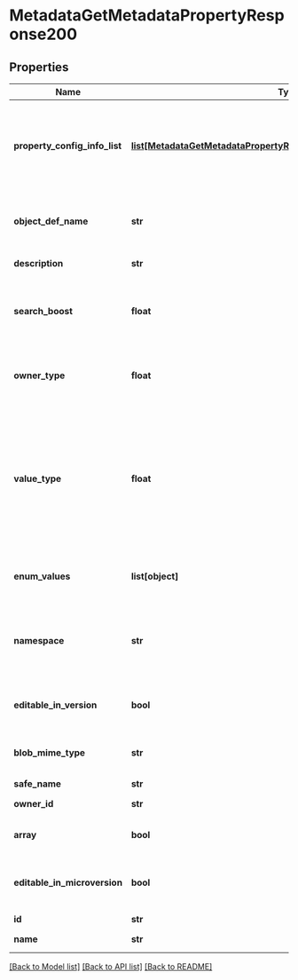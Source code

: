 # MetadataGetMetadataPropertyResponse200

## Properties
Name | Type | Description | Notes
------------ | ------------- | ------------- | -------------
**property_config_info_list** | [**list[MetadataGetMetadataPropertyResponse200PropertyConfigInfoList]**](MetadataGetMetadataPropertyResponse200PropertyConfigInfoList.md) | Additional information about property only returned if             schemaId is included in request | [optional] 
**object_def_name** | **str** | Object type name if valueType &#x3D;&#x3D; OBJECT (6) | [optional] 
**description** | **str** | Property description | [optional] 
**search_boost** | **float** | Relative ordering of search importance. Baseline is 1.0 | [optional] 
**owner_type** | **float** | Property owner type, which can be: 0: user, 1: company | [optional] 
**value_type** | **float** | Value type of property, which can be: 0:STRING, 1:BOOL, 2:INT,             3:DOUBLE, 4:DATE, 5:ENUM, 6:OBJECT, 7:BLOB, 8:USER | [optional] 
**enum_values** | **list[object]** | Set of enum values if valueType &#x3D;&#x3D; ENUM (5) | [optional] 
**namespace** | **str** | Property namespace (use to disambiguate properties with same name) | [optional] 
**editable_in_version** | **bool** | True if this property can be edited in a Version | [optional] 
**blob_mime_type** | **str** | Blob mime type if valueType &#x3D;&#x3D; BLOB (7) | [optional] 
**safe_name** | **str** | Safe name | [optional] 
**owner_id** | **str** | Property owner ID | [optional] 
**array** | **bool** | True if property is an array type | [optional] 
**editable_in_microversion** | **bool** | True if this property can be edited in a Microversion | [optional] 
**id** | **str** | Property ID | [optional] 
**name** | **str** | Property name | [optional] 

[[Back to Model list]](../README.md#documentation-for-models) [[Back to API list]](../README.md#documentation-for-api-endpoints) [[Back to README]](../README.md)



